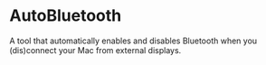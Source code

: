 AutoBluetooth
=============

A tool that automatically enables and disables Bluetooth when you (dis)connect your Mac from external displays.

